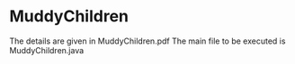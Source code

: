 MuddyChildren
=============
The details are given in MuddyChildren.pdf
The main file to be executed is MuddyChildren.java
